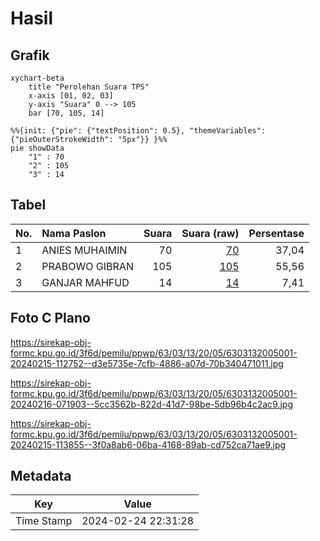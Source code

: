 # Hasil

## Grafik

```mermaid
xychart-beta
    title "Perolehan Suara TPS"
    x-axis [01, 02, 03]
    y-axis "Suara" 0 --> 105
    bar [70, 105, 14]
```

```mermaid
%%{init: {"pie": {"textPosition": 0.5}, "themeVariables": {"pieOuterStrokeWidth": "5px"}} }%%
pie showData
    "1" : 70
    "2" : 105
    "3" : 14
```

## Tabel

| No. | Nama Paslon    | Suara | Suara (raw) | Persentase |
|:--- |:-------------- | -----:| -----------:| ----------:|
| 1   | ANIES MUHAIMIN | 70    | [70][p-1]   | 37,04      |
| 2   | PRABOWO GIBRAN | 105   | [105][p-2]  | 55,56      |
| 3   | GANJAR MAHFUD  | 14    | [14][p-3]   | 7,41       |


[p-1]: https://github.com/gigit-pemilu/pemilu-2024/blob/main/pilpres/hitung-suara/sub/63-kalimantan-selatan/sub/03-banjar/sub/13-beruntung-baru/sub/2005-babirik/sub/001-tps/sub/paslon-1.txt
[p-2]: https://github.com/gigit-pemilu/pemilu-2024/blob/main/pilpres/hitung-suara/sub/63-kalimantan-selatan/sub/03-banjar/sub/13-beruntung-baru/sub/2005-babirik/sub/001-tps/sub/paslon-2.txt
[p-3]: https://github.com/gigit-pemilu/pemilu-2024/blob/main/pilpres/hitung-suara/sub/63-kalimantan-selatan/sub/03-banjar/sub/13-beruntung-baru/sub/2005-babirik/sub/001-tps/sub/paslon-3.txt

## Foto C Plano

https://sirekap-obj-formc.kpu.go.id/3f6d/pemilu/ppwp/63/03/13/20/05/6303132005001-20240215-112752--d3e5735e-7cfb-4886-a07d-70b340471011.jpg

https://sirekap-obj-formc.kpu.go.id/3f6d/pemilu/ppwp/63/03/13/20/05/6303132005001-20240216-071903--5cc3562b-822d-41d7-98be-5db96b4c2ac9.jpg

https://sirekap-obj-formc.kpu.go.id/3f6d/pemilu/ppwp/63/03/13/20/05/6303132005001-20240215-113855--3f0a8ab6-06ba-4168-89ab-cd752ca71ae9.jpg


## Metadata

| Key        | Value               |
| ---------- | ------------------- |
| Time Stamp | 2024-02-24 22:31:28 |



